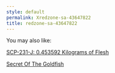 ```yaml
---
style: default
permalink: Xredzone-sa-43647822
title: redzone-sa-43647822
---
```

You may also like:

[SCP-231-J: 0.453592 Kilograms of Flesh](http://scp-wiki.net/scp-231-j)

[Secret Of The Goldfish](http://scp-wiki.net/secret-of-the-goldfish)
